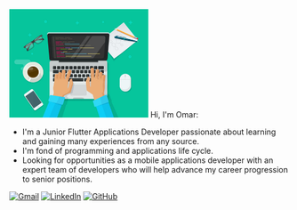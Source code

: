 
<img alt="I am programmer" src="https://github.com/omarabdullah1/omarabdullah1/blob/87c8883f2a3d33211dd2620f1cd747969e1a6757/i%20am%20a%20programmer.jpg" width="250" title="I am programmer"/> 
Hi, I'm Omar:

* I'm a Junior Flutter Applications Developer passionate about learning and gaining many experiences from any source.
* I'm fond of programming and applications life cycle.
* Looking for opportunities as a mobile applications developer with an expert team of developers who will help advance my career progression to senior positions.

<a href="mailto:omar.abdullah9825@gmail.com"><img src="https://ssl.gstatic.com/ui/v1/icons/mail/rfr/logo_gmail_lockup_default_1x_rtl_r5.png" alt="Gmail" data-canonical-src="https://img.shields.io/badge/-GMAIL-D14836?style=for-the-badge&amp;logo=gmail&amp;logoColor=white" style="max-width: 100%;"></a>
<a href="https://www.linkedin.com/in/omar-abdullah-44990021b/" rel="nofollow"><img src="https://encrypted-tbn0.gstatic.com/images?q=tbn:ANd9GcQAhX2d2sWJ3NT6tV4jrwgmK6WCM49DHEzVTC-uO2irNQF0CskBJ8dtromVmPiUe0M7j7c&usqp=CAU" alt="LinkedIn" data-canonical-src="https://img.shields.io/badge/-LINKEDIN-0077B5?style=for-the-badge&amp;logo=linkedin&amp;logoColor=white" style="width: 40;"></a>
<a href="https://github.com/omarabdullah1"><img src="https://camo.githubusercontent.com/de888e3b21240bb61bf50b8b491420f36d6f49ae9f173df23b7f977a21f8dbae/68747470733a2f2f696d672e736869656c64732e696f2f62616467652f2d4769744875622d3232323232323f7374796c653d666f722d7468652d6261646765266c6f676f3d676974687562266c6f676f436f6c6f723d7768697465" alt="GitHub" data-canonical-src="https://img.shields.io/badge/-GitHub-222222?style=for-the-badge&amp;logo=github&amp;logoColor=white" style="max-width: 100%;"></a></p>

